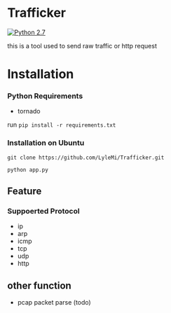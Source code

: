 # Trafficker

[![Python 2.7](https://img.shields.io/badge/Python-2.7-yellow.svg)](http://www.python.org/download/)

this is a tool used to send raw traffic or http request

# Installation

### Python Requirements

* tornado

run ```pip install -r requirements.txt```

### Installation on Ubuntu

```
git clone https://github.com/LyleMi/Trafficker.git

python app.py
```

## Feature

### Suppoerted Protocol

* ip
* arp
* icmp
* tcp
* udp
* http

## other function

* pcap packet parse (todo)